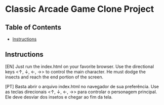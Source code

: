 # Classic Arcade Game Clone Project

## Table of Contents

- [Instructions](#instructions)


## Instructions

[EN] Just run the index.html on your favorite browser. Use the directional keys <↑, ↓, ←, →> to control the main character. He must dodge the insects and reach the end portion of the screen.

[PT] Basta abrir o arquivo index.html no navegador de sua preferência. Use as teclas direcionais <↑, ↓, ←, →> para controlar o personagem principal. Ele deve desviar dos insetos e chegar ao fim da tela.



